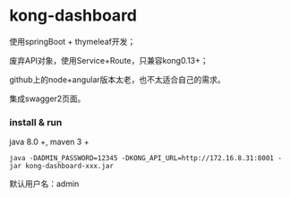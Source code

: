 # kong-dashboard
使用springBoot + thymeleaf开发；

废弃API对象，使用Service+Route，只兼容kong0.13+；

github上的node+angular版本太老，也不太适合自己的需求。

集成swagger2页面。

### install & run

java 8.0 +, maven 3 +

    
    java -DADMIN_PASSWORD=12345 -DKONG_API_URL=http://172.16.8.31:8001 -jar kong-dashboard-xxx.jar 
    
 默认用户名：admin